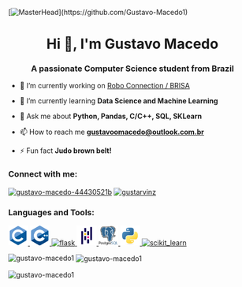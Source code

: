 [![MasterHead]([https://www.canva.com/design/DAFtNz8_fo8/t702RkdcurFfjtUPstZzYg/watch?utm_content=DAFtNz8_fo8&utm_campaign=designshare&utm_medium=link&utm_source=publishsharelink](https://i0.wp.com/aditya-bhattacharya.net/wp-content/uploads/2021/09/D3S_day7.gif?fit=767%2C356&ssl=1))](https://github.com/Gustavo-Macedo1)

<h1 align="center">Hi 👋, I'm Gustavo Macedo</h1>
<h3 align="center">A passionate Computer Science student from Brazil</h3>

- 🔭 I’m currently working on [Robo Connection / BRISA](https://residenciaticbrisa.github.io/03_Robotica/)

- 🌱 I’m currently learning **Data Science and Machine Learning**

- 💬 Ask me about **Python, Pandas, C/C++, SQL, SKLearn**

- 📫 How to reach me **gustavoomacedo@outlook.com.br**

- ⚡ Fun fact **Judo brown belt!**

<h3 align="left">Connect with me:</h3>
<p align="left">
<a href="https://linkedin.com/in/gustavo-macedo-44430521b" target="blank"><img align="center" src="https://raw.githubusercontent.com/rahuldkjain/github-profile-readme-generator/master/src/images/icons/Social/linked-in-alt.svg" alt="gustavo-macedo-44430521b" height="30" width="40" /></a>
<a href="https://instagram.com/gustarvinz" target="blank"><img align="center" src="https://raw.githubusercontent.com/rahuldkjain/github-profile-readme-generator/master/src/images/icons/Social/instagram.svg" alt="gustarvinz" height="30" width="40" /></a>
</p>

<h3 align="left">Languages and Tools:</h3>
<p align="left"> <a href="https://www.cprogramming.com/" target="_blank" rel="noreferrer"> <img src="https://raw.githubusercontent.com/devicons/devicon/master/icons/c/c-original.svg" alt="c" width="40" height="40"/> </a> <a href="https://www.w3schools.com/cpp/" target="_blank" rel="noreferrer"> <img src="https://raw.githubusercontent.com/devicons/devicon/master/icons/cplusplus/cplusplus-original.svg" alt="cplusplus" width="40" height="40"/> </a> <a href="https://flask.palletsprojects.com/" target="_blank" rel="noreferrer"> <img src="https://www.vectorlogo.zone/logos/pocoo_flask/pocoo_flask-icon.svg" alt="flask" width="40" height="40"/> </a> <a href="https://pandas.pydata.org/" target="_blank" rel="noreferrer"> <img src="https://raw.githubusercontent.com/devicons/devicon/2ae2a900d2f041da66e950e4d48052658d850630/icons/pandas/pandas-original.svg" alt="pandas" width="40" height="40"/> </a> <a href="https://www.postgresql.org" target="_blank" rel="noreferrer"> <img src="https://raw.githubusercontent.com/devicons/devicon/master/icons/postgresql/postgresql-original-wordmark.svg" alt="postgresql" width="40" height="40"/> </a> <a href="https://www.python.org" target="_blank" rel="noreferrer"> <img src="https://raw.githubusercontent.com/devicons/devicon/master/icons/python/python-original.svg" alt="python" width="40" height="40"/> </a> <a href="https://scikit-learn.org/" target="_blank" rel="noreferrer"> <img src="https://upload.wikimedia.org/wikipedia/commons/0/05/Scikit_learn_logo_small.svg" alt="scikit_learn" width="40" height="40"/> </a> </p>

<p><img align="left" src="https://github-readme-stats.vercel.app/api/top-langs?username=gustavo-macedo1&show_icons=true&locale=en&layout=compact" alt="gustavo-macedo1" /></p>

<p>&nbsp;<img align="center" src="https://github-readme-stats.vercel.app/api?username=gustavo-macedo1&show_icons=true&locale=en" alt="gustavo-macedo1" /></p>

<p><img align="center" src="https://github-readme-streak-stats.herokuapp.com/?user=gustavo-macedo1&" alt="gustavo-macedo1" /></p>
